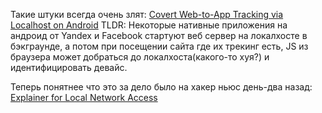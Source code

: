 ---
---
Такие штуки всегда очень злят: [Covert Web-to-App Tracking via Localhost on Android](https://localmess.github.io/)
TLDR: Некоторые нативные приложения на андроид от Yandex и Facebook стартуют веб сервер на локалхосте в бэкграунде, а потом при посещении сайта где их трекинг есть, JS из браузера может добраться до локалхоста(какого-то хуя?) и идентифицировать девайс.

Теперь понятнее что это за дело было на хакер ньюс день-два назад: [Explainer for Local Network Access](https://github.com/explainers-by-googlers/local-network-access)